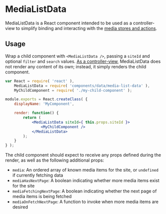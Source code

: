 MediaListData
=============

MediaListData is a React component intended to be used as a controller-view to simplify binding and interacting with the [media stores and actions](../../../lib/media/).

## Usage

Wrap a child component with `<MediaListData />`, passing a `siteId` and optional `filter` and `search` values. [As a controller-view](https://facebook.github.io/flux/docs/overview.html#views-and-controller-views), MediaListData does not render any content of its own; instead, it simply renders the child component.

```jsx
var React = require( 'react' ),
	MediaListData = require( 'components/data/media-list-data' ),
	MyChildComponent = require( './my-child-component' );

module.exports = React.createClass( {
	displayName: 'MyComponent',

	render: function() {
		return (
			<MediaListData siteId={ this.props.siteId }>
				<MyChildComponent />
			</MediaListData>
		);
	}
} );
```

The child component should expect to receive any props defined during the render, as well as the following additional props:

- `media`: An ordered array of known media items for the site, or `undefined` if currently fetching data
- `mediaHasNextPage`: A boolean indicating whether more media items exist for the site
- `mediaFetchingNextPage`: A boolean indicating whether the next page of media items is being fetched
- `mediaOnFetchNextPage`: A function to invoke when more media items are desired
